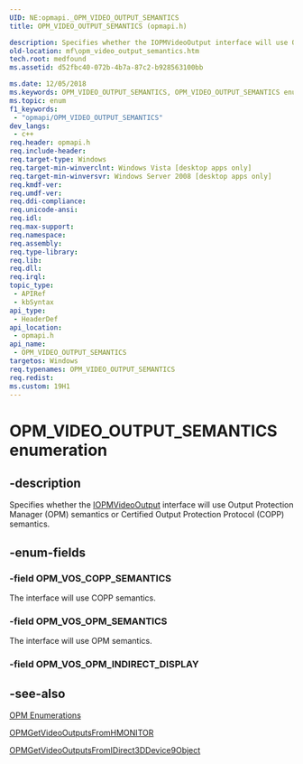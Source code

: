 ```yaml
---
UID: NE:opmapi._OPM_VIDEO_OUTPUT_SEMANTICS
title: OPM_VIDEO_OUTPUT_SEMANTICS (opmapi.h)

description: Specifies whether the IOPMVideoOutput interface will use Output Protection Manager (OPM) semantics or Certified Output Protection Protocol (COPP) semantics.
old-location: mf\opm_video_output_semantics.htm
tech.root: medfound
ms.assetid: d52fbc40-072b-4b7a-87c2-b928563100bb

ms.date: 12/05/2018
ms.keywords: OPM_VIDEO_OUTPUT_SEMANTICS, OPM_VIDEO_OUTPUT_SEMANTICS enumeration [Media Foundation], OPM_VOS_COPP_SEMANTICS, OPM_VOS_OPM_SEMANTICS, mf.opm_video_output_semantics, opmapi/OPM_VIDEO_OUTPUT_SEMANTICS, opmapi/OPM_VOS_COPP_SEMANTICS, opmapi/OPM_VOS_OPM_SEMANTICS
ms.topic: enum
f1_keywords: 
 - "opmapi/OPM_VIDEO_OUTPUT_SEMANTICS"
dev_langs:
 - c++
req.header: opmapi.h
req.include-header: 
req.target-type: Windows
req.target-min-winverclnt: Windows Vista [desktop apps only]
req.target-min-winversvr: Windows Server 2008 [desktop apps only]
req.kmdf-ver: 
req.umdf-ver: 
req.ddi-compliance: 
req.unicode-ansi: 
req.idl: 
req.max-support: 
req.namespace: 
req.assembly: 
req.type-library: 
req.lib: 
req.dll: 
req.irql: 
topic_type:
 - APIRef
 - kbSyntax
api_type:
 - HeaderDef
api_location:
 - opmapi.h
api_name:
 - OPM_VIDEO_OUTPUT_SEMANTICS
targetos: Windows
req.typenames: OPM_VIDEO_OUTPUT_SEMANTICS
req.redist: 
ms.custom: 19H1
---
```


# OPM_VIDEO_OUTPUT_SEMANTICS enumeration


## -description


Specifies whether the <a href="https://docs.microsoft.com/windows/desktop/api/opmapi/nn-opmapi-iopmvideooutput">IOPMVideoOutput</a> interface will use Output Protection Manager (OPM) semantics or Certified Output Protection Protocol (COPP) semantics.


## -enum-fields




### -field OPM_VOS_COPP_SEMANTICS

The interface will use COPP semantics.


### -field OPM_VOS_OPM_SEMANTICS

The interface will use OPM semantics.


### -field OPM_VOS_OPM_INDIRECT_DISPLAY




## -see-also




<a href="https://docs.microsoft.com/windows/desktop/medfound/opm-enumerations">OPM Enumerations</a>



<a href="https://docs.microsoft.com/windows/desktop/api/opmapi/nf-opmapi-opmgetvideooutputsfromhmonitor">OPMGetVideoOutputsFromHMONITOR</a>



<a href="https://docs.microsoft.com/windows/desktop/api/opmapi/nf-opmapi-opmgetvideooutputsfromidirect3ddevice9object">OPMGetVideoOutputsFromIDirect3DDevice9Object</a>
 

 

